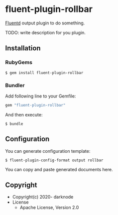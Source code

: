 # fluent-plugin-rollbar

[Fluentd](https://fluentd.org/) output plugin to do something.

TODO: write description for you plugin.

## Installation

### RubyGems

```
$ gem install fluent-plugin-rollbar
```

### Bundler

Add following line to your Gemfile:

```ruby
gem "fluent-plugin-rollbar"
```

And then execute:

```
$ bundle
```

## Configuration

You can generate configuration template:

```
$ fluent-plugin-config-format output rollbar
```

You can copy and paste generated documents here.

## Copyright

* Copyright(c) 2020- darknode
* License
  * Apache License, Version 2.0
